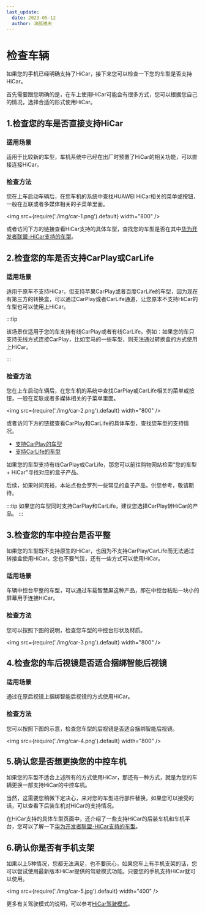 ```yaml
---
last_update:
  date: 2023-05-12
  author: 油腻樵夫
---
```


# 检查车辆

如果您的手机已经明确支持了HiCar，接下来您可以检查一下您的车型是否支持HiCar。

首先需要跟您明确的是，在车上使用HiCar可能会有很多方式，您可以根据您自己的情况，选择合适的形式使用HiCar。

## 1.检查您的车是否直接支持HiCar

### 适用场景

适用于比较新的车型，车机系统中已经在出厂时预置了HiCar的相关功能，可以直接连接HiCar。

### 检查方法

您在上车启动车辆后，在您车机的系统中查找HUAWEI HiCar相关的菜单或按钮，一般在互联或者多媒体相关的子菜单里面。

<img
  src={require('./img/car-1.png').default}
  width="800" 
/>

或者访问下方的链接查看HiCar支持的具体车型，查找您的车型是否在其中[华为开发者联盟-HiCar支持的车型](https://developer.huawei.com/consumer/cn/doc/development/HiCar-Guides/available-models-0000001226230373)。

## 2.检查您的车是否支持CarPlay或CarLife

### 适用场景

适用于原车不支持HiCar，但支持苹果CarPlay或者百度CarLife的车型，因为现在有第三方的转换盒，可以通过CarPlay或者CarLife通道，让您原本不支持HiCar的车型也可以使用上HiCar。

:::tip

该场景仅适用于您的车支持有线CarPlay或者有线CarLife。例如：如果您的车只支持无线方式连接CarPlay，比如宝马的一些车型，则无法通过转换盒的方式使用上HiCar。

:::

### 检查方法

您在上车启动车辆后，在您车机的系统中查找CarPlay或CarLife相关的菜单或按钮，一般在互联或者多媒体相关的子菜单里面。

<img
  src={require('./img/car-2.png').default}
  width="800" 
/>

或者访问下方的链接查看CarPlay和CarLife的具体车型，查找您车型的支持情况。

* [支持CarPlay的车型](https://www.apple.com.cn/ios/carplay/available-models/)
* [支持CarLife的车型](http://online.carlife.baidu.com/carlife/morecars)

如果您的车型支持有线CarPlay或CarLife，那您可以前往购物网站检索“您的车型 + HiCar”寻找对应的盒子产品。

后续，如果时间充裕，本站点也会罗列一些常见的盒子产品，供您参考，敬请期待。

:::tip
如果您的车型同时支持CarPlay和CarLife，建议您选择CarPlay转HiCar的产品。
:::


## 3.检查您的车中控台是否平整

如果您的车型既不支持原生的HiCar，也因为不支持CarPlay/CarLife而无法通过转接盒使用HiCar。您也不要气馁，还有一些方式可以使用HiCar。

### 适用场景

车辆中控台平整的车型，可以通过车载智慧屏这种产品，即在中控台粘贴一块小的屏幕用于连接HiCar。

### 检查方法

您可以按照下图的说明，检查您车型的中控台形状及材质。

<img
  src={require('./img/car-3.png').default}
  width="800" 
/>


## 4.检查您的车后视镜是否适合捆绑智能后视镜

### 适用场景

通过在原后视镜上捆绑智能后视镜的方式使用HiCar。

### 检查方法

您可以按照下图的示意，检查您车型的后视镜是否适合捆绑智能后视镜。

<img
  src={require('./img/car-4.png').default}
  width="800" 
/>

## 5.确认您是否想更换您的中控车机

如果您的车型不适合上述所有的方式使用HiCar，那还有一种方式，就是为您的车辆更换一部支持HiCar的中控车机。

当然，这需要您稍微下定决心，来对您的车型进行部件替换，如果您可以接受的话，可以查看下后装车机对HiCar的支持情况。

在HiCar支持的具体车型页面中，还介绍了一些支持HiCar的后装车机和车机平台，您可以了解一下[华为开发者联盟-HiCar支持的车型](https://developer.huawei.com/consumer/cn/doc/development/HiCar-Guides/)。

## 6.确认你是否有手机支架

如果以上5种情况，您都无法满足，也不要灰心，如果您车上有手机支架的话，您可以尝试使用最新版本HiCar提供的驾驶模式功能。只要您的手机支持HiCar就可以使用。

<img
  src={require('./img/car-5.jpg').default}
  width="400" 
/>

更多有关驾驶模式的说明，可以参考[HiCar驾驶模式](../dmode/driving-mode)。